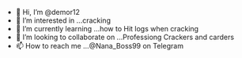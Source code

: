 - 👋 Hi, I’m @demor12
- 👀 I’m interested in ...cracking
- 🌱 I’m currently learning ...how to Hit logs when cracking
- 💞️ I’m looking to collaborate on ...Professiong Crackers and carders
- 📫 How to reach me ...@Nana_Boss99 on Telegram

<!---
demor12/demor12 is a ✨ special ✨ repository because its `README.md` (this file) appears on your GitHub profile.
You can click the Preview link to take a look at your changes.
--->
